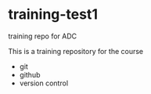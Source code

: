 # training-test1
training repo for ADC

This is a training repository for the course

- git
- github
- version control
